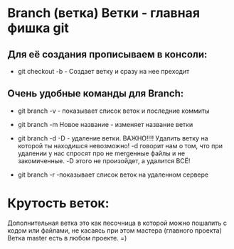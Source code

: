 # Branch (ветка) Ветки - главная фишка git

## Для её создания прописываем в консоли:

* git checkout -b - Создает ветку и сразу на нее преходит

## Очень удобные команды для Branch:
* git branch -v - показывает список веток и последние коммиты
* git branch -m Новое название - изменяет название ветки
* git branch -d -D - удаление ветки. ВАЖНО!!!! Удалить ветку на которой ты находишся невозможно! -d говорит нам о том, что при удалении у нас спросят про не mergeнные файлы и не закомиченные. -D этого не произойдет, а удалится ВСЁ!

* git branch -r -показывает список веток на удаленном сервере


# Крутость веток:

Дополнительная ветка это как песочница в которой можно пошалить с кодом или файлами, не касаясь при этом мастера (главного проекта) Ветка master есть в любом проекте. =) 
